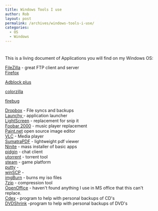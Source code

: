 ```yaml
---
title: Windows Tools I use
author: Rob
layout: post
permalink: /archives/windows-tools-i-use/
categories:
  - OS
  - Windows
---
```

# 

This is a living document of Applications you will find on my Windows OS:

[FileZilla][1] - great FTP client and server  
[Firefox][2]

 [1]: http://filezilla-project.org/
 [2]: http://getfirefox.com

[Adblock plus][3]

 [3]: http://adblockplus.org/en/

[colorzilla][4]

 [4]: http://www.colorzilla.com/firefox/

[firebug][5]

 [5]: http://getfirebug.com/

[Dropbox][6] - File syncs and backups  
[ Launchy ][7] - application launcher  
[ LightScreen][8] - replacement for snip it  
[ Foobar 2000][9] - music player replacement  
[ Paint.net][10] open source image editor  
[VLC][11] - Media player  
[SumatraPDF][12] - lightweight pdf viewer  
[Ninite][13] - mass installer of basic apps  
[pidgin][14] - chat client  
[utorrent][15] - torrent tool  
[steam][16] - game platform  
[putty][17] -  
[winSCP][18] -  
[imgBurn][19] - burns my iso files  
[7zip][20] - compression tool  
[OpenOffice][21] - haven't found anything I use in MS office that this can't replace.  
[Cdex][22] - program to help with personal backups of CD's  
[DVDShrink][23] -program to help with personal backups of DVD's

 [6]: https://www.dropbox.com/
 [7]: http://launchy.net/
 [8]: http://lightscreen.sourceforge.net/
 [9]: http://www.foobar2000.org/
 [10]: http://www.getpaint.net/
 [11]: http://www.videolan.org/vlc/
 [12]: http://blog.kowalczyk.info/software/sumatrapdf/index.html
 [13]: http://Ninite.com
 [14]: http://www.pidgin.im/
 [15]: http://www.utorrent.com/
 [16]: http://store.steampowered.com/about/
 [17]: http://www.chiark.greenend.org.uk/~sgtatham/putty/
 [18]: http://winscp.net/eng/index.php
 [19]: http://www.imgburn.com/
 [20]: http://www.7-zip.org/
 [21]: http://www.openoffice.org/
 [22]: http://cdexos.sourceforge.net/
 [23]: http://www.dvdshrink.org/